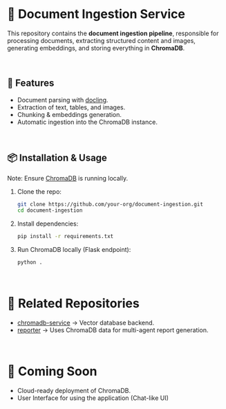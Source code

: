 # 📄 Document Ingestion Service

This repository contains the **document ingestion pipeline**, responsible for processing documents, extracting structured content and images, generating embeddings, and storing everything in **ChromaDB**.

<br>

## 🚀 Features
- Document parsing with [docling](https://github.com/docling).
- Extraction of text, tables, and images.
- Chunking & embeddings generation.
- Automatic ingestion into the ChromaDB instance.

<br>

## 📦 Installation & Usage
Note: Ensure [ChromaDB](https://github.com/JuaniLlaberia/chroma_db) is running locally.  

1. Clone the repo:
   ```bash
   git clone https://github.com/your-org/document-ingestion.git
   cd document-ingestion
   ```
2. Install dependencies:
   ```bash
   pip install -r requirements.txt
   ```
3. Run ChromaDB locally (Flask endpoint):

   ```bash
   python .
   ```

<br>

# 🔗 Related Repositories
- [chromadb-service](https://github.com/JuaniLlaberia/chroma_db) → Vector database backend.
- [reporter](https://github.com/JuaniLlaberia/reporter) → Uses ChromaDB data for multi-agent report generation.

<br>

# 📌 Coming Soon
- Cloud-ready deployment of ChromaDB.
- User Interface for using the application (Chat-like UI)
